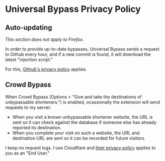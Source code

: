 # Universal Bypass Privacy Policy

## Auto-updating

*This section does not apply to Firefox.*

In order to provide up-to-date bypasses, Universal Bypass sends a request to Github every hour, and if a new commit is found, it will download the latest "injection script."

For this, [Github's privacy policy](https://help.github.com/en/github/site-policy/github-privacy-statement) applies.

## Crowd Bypass

When Crowd Bypass (Options > "Give and take the destinations of unbypassable shorteners.") is enabled, ocassionally the extension will send requests to my server:

- When you visit a known unbypassable shortener website, the URL is sent so it can check against the database if someone else has already reported its destination.
- When you complete your visit on such a website, the URL and destination URL are sent so it can be recorded for future visitors.

I keep no request logs. I use Cloudflare and [their privacy policy](https://www.cloudflare.com/privacypolicy/) applies to you as an "End User."
